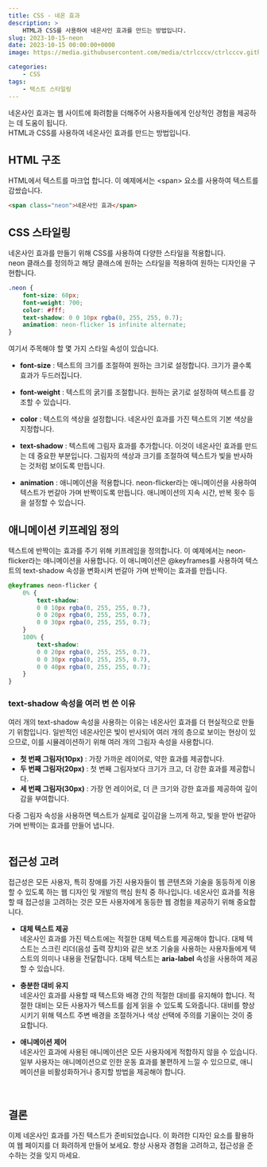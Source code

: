 ```yaml
---
title: CSS - 네온 효과
description: >  
    HTML과 CSS를 사용하여 네온사인 효과를 만드는 방법입니다.
slug: 2023-10-15-neon
date: 2023-10-15 00:00:00+0000
image: https://media.githubusercontent.com/media/ctrlcccv/ctrlcccv.github.io/master/assets/img/post/2023-10-15-neon.webp

categories:
    - CSS
tags:
    - 텍스트 스타일링
---
```

네온사인 효과는 웹 사이트에 화려함을 더해주어 사용자들에게 인상적인 경험을 제공하는 데 도움이 됩니다.   
HTML과 CSS를 사용하여 네온사인 효과를 만드는 방법입니다.
<br>

## HTML 구조
HTML에서 텍스트를 마크업 합니다. 이 예제에서는 &lt;span&gt; 요소를 사용하여 텍스트를 감쌌습니다.
```html
<span class="neon">네온사인 효과</span>
```

## CSS 스타일링 
네온사인 효과를 만들기 위해 CSS를 사용하여 다양한 스타일을 적용합니다.   
neon 클래스를 정의하고 해당 클래스에 원하는 스타일을 적용하여 원하는 디자인을 구현합니다.
```css
.neon { 
    font-size: 60px; 
    font-weight: 700; 
    color: #fff; 
    text-shadow: 0 0 10px rgba(0, 255, 255, 0.7); 
    animation: neon-flicker 1s infinite alternate;
} 
```
여기서 주목해야 할 몇 가지 스타일 속성이 있습니다. 

* **font-size** : 텍스트의 크기를 조절하여 원하는 크기로 설정합니다. 크기가 클수록 효과가 두드러집니다.  

* **font-weight** : 텍스트의 굵기를 조절합니다. 원하는 굵기로 설정하여 텍스트를 강조할 수 있습니다.  

* **color** : 텍스트의 색상을 설정합니다. 네온사인 효과를 가진 텍스트의 기본 색상을 지정합니다.  

* **text-shadow** : 텍스트에 그림자 효과를 추가합니다. 이것이 네온사인 효과를 만드는 데 중요한 부분입니다. 그림자의 색상과 크기를 조절하여 텍스트가 빛을 반사하는 것처럼 보이도록 만듭니다.  

* **animation** : 애니메이션을 적용합니다. neon-flicker라는 애니메이션을 사용하여 텍스트가 번갈아 가며 반짝이도록 만듭니다. 애니메이션의 지속 시간, 반복 횟수 등을 설정할 수 있습니다.  

<script async src="https://pagead2.googlesyndication.com/pagead/js/adsbygoogle.js?client=ca-pub-8535540836842352" crossorigin="anonymous"></script>
<ins class="adsbygoogle"
     style="display:block; text-align:center;"
     data-ad-layout="in-article"
     data-ad-format="fluid"
     data-ad-client="ca-pub-8535540836842352"
     data-ad-slot="2974559225"></ins>
<script>
     (adsbygoogle = window.adsbygoogle || []).push({});
</script>

## 애니메이션 키프레임 정의
텍스트에 반짝이는 효과를 주기 위해 키프레임을 정의합니다. 이 예제에서는 neon-flicker라는 애니메이션을 사용합니다. 이 애니메이션은 @keyframes를 사용하여 텍스트의 text-shadow 속성을 변화시켜 번갈아 가며 반짝이는 효과를 만듭니다.
```css
@keyframes neon-flicker {
    0% {
        text-shadow: 
        0 0 10px rgba(0, 255, 255, 0.7), 
        0 0 20px rgba(0, 255, 255, 0.7), 
        0 0 30px rgba(0, 255, 255, 0.7);
    }
    100% {
        text-shadow: 
        0 0 20px rgba(0, 255, 255, 0.7), 
        0 0 30px rgba(0, 255, 255, 0.7), 
        0 0 40px rgba(0, 255, 255, 0.7);
    }
}
```


### text-shadow 속성을 여러 번 쓴 이유

여러 개의 text-shadow 속성을 사용하는 이유는 네온사인 효과를 더 현실적으로 만들기 위함입니다. 일반적인 네온사인은 빛이 반사되어 여러 개의 층으로 보이는 현상이 있으므로, 이를 시뮬레이션하기 위해 여러 개의 그림자 속성을 사용합니다.

* **첫 번째 그림자(10px)** : 가장 가까운 레이어로, 약한 효과를 제공합니다.
* **두 번째 그림자(20px)** : 첫 번째 그림자보다 크기가 크고, 더 강한 효과를 제공합니다.
* **세 번째 그림자(30px)** : 가장 먼 레이어로, 더 큰 크기와 강한 효과를 제공하여 깊이감을 부여합니다.  

다중 그림자 속성을 사용하면 텍스트가 실제로 깊이감을 느끼게 하고, 빛을 받아 번갈아 가며 반짝이는 효과를 만들어 냅니다.  
<br>

## 접근성 고려
접근성은 모든 사용자, 특히 장애를 가진 사용자들이 웹 콘텐츠와 기술을 동등하게 이용할 수 있도록 하는 웹 디자인 및 개발의 핵심 원칙 중 하나입니다. 네온사인 효과를 적용할 때 접근성을 고려하는 것은 모든 사용자에게 동등한 웹 경험을 제공하기 위해 중요합니다.  

* **대체 텍스트 제공**    
네온사인 효과를 가진 텍스트에는 적절한 대체 텍스트를 제공해야 합니다. 대체 텍스트는 스크린 리더(음성 출력 장치)와 같은 보조 기술을 사용하는 사용자들에게 텍스트의 의미나 내용을 전달합니다. 대체 텍스트는 **aria-label** 속성을 사용하여 제공할 수 있습니다.  

* **충분한 대비 유지**  
네온사인 효과를 사용할 때 텍스트와 배경 간의 적절한 대비를 유지해야 합니다. 적절한 대비는 모든 사용자가 텍스트를 쉽게 읽을 수 있도록 도와줍니다. 대비를 향상시키기 위해 텍스트 주변 배경을 조절하거나 색상 선택에 주의를 기울이는 것이 중요합니다.  

* **애니메이션 제어**  
네온사인 효과에 사용된 애니메이션은 모든 사용자에게 적합하지 않을 수 있습니다. 일부 사용자는 애니메이션으로 인한 운동 효과를 불편하게 느낄 수 있으므로, 애니메이션을 비활성화하거나 중지할 방법을 제공해야 합니다.  
<br>

## 결론
이제 네온사인 효과를 가진 텍스트가 준비되었습니다. 이 화려한 디자인 요소를 활용하여 웹 페이지를 더 화려하게 만들어 보세요. 항상 사용자 경험을 고려하고, 접근성을 준수하는 것을 잊지 마세요. 